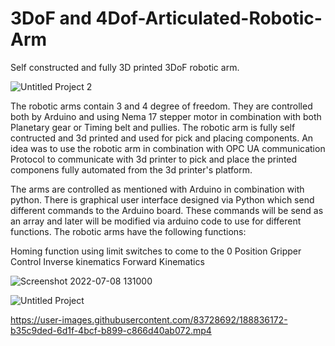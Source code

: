 # 3DoF and 4Dof-Articulated-Robotic-Arm
Self constructed and fully 3D printed 3DoF robotic arm.

![Untitled Project 2](https://user-images.githubusercontent.com/83728692/177980119-6e5f3cc5-1cf4-4b21-a91a-fac3ba990add.jpg)

The robotic arms contain 3 and 4 degree of freedom. They are controlled both by Arduino and using Nema 17 stepper motor in combination with both Planetary gear or Timing belt and pullies. The robotic arm is fully self contructed and 3d printed and used for pick and placing components. An idea was to use the robotic arm in combination with OPC UA communication Protocol to communicate with 3d printer to pick and place the printed componens fully automated from the 3d printer's platform.

The arms are controlled as mentioned with Arduino in combination with python. There is graphical user interface designed via Python which send different commands to the Arduino board. These commands will be send as an array and later will be modified via arduino code to use for different functions. The robotic arms have the following functions:

Homing function using limit switches to come to the 0 Position
Gripper Control
Inverse kinematics
Forward Kinematics

![Screenshot 2022-07-08 131000](https://user-images.githubusercontent.com/83728692/177981308-cef9f6ef-97be-44e3-9730-49b95bbc23a4.png)

![Untitled Project](https://user-images.githubusercontent.com/83728692/177980128-f48e22b6-9d35-4c78-9a0d-d6e8c94bec17.jpg)


https://user-images.githubusercontent.com/83728692/188836172-b35c9ded-6d1f-4bcf-b899-c866d40ab072.mp4

